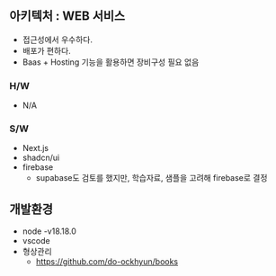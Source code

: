 
## 아키텍처 : WEB 서비스
* 접근성에서 우수하다.
* 배포가 편하다.
* Baas + Hosting 기능을 활용하면 장비구성 필요 없음

### H/W
* N/A

### S/W
* Next.js
* shadcn/ui
* firebase
  * supabase도 검토를 했지만, 학습자료, 샘플을 고려해 firebase로 결정

## 개발환경
* node -v18.18.0
* vscode
* 형상관리
  * https://github.com/do-ockhyun/books
